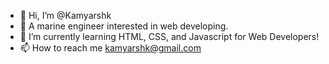 - 👋 Hi, I’m @Kamyarshk
- 👀 A marine engineer interested in web developing.
- 🌱 I’m currently learning HTML, CSS, and Javascript for Web Developers!
- 📫 How to reach me kamyarshk@gmail.com

<!---
Kamyarshk/Kamyarshk is a ✨ special ✨ repository because its `README.md` (this file) appears on your GitHub profile.
You can click the Preview link to take a look at your changes.
--->
